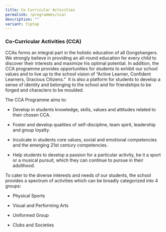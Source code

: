 ```yaml
---
title: Co Curricular Activities
permalink: /programmes/cca/
description: ""
variant: tiptap
---
```

<h3><strong>Co-Curricular Activities (CCA)</strong></h3>
<p>CCAs forms an integral part in the holistic education of all Gongshangers.
We strongly believe in providing an all-round education for every child
to discover their interests and maximize his optimal potential. In addition,
the CCA programme provides opportunities for students to exhibit our school
values and to live up to the school vision of “Active Learner, Confident
Learners, Gracious Citizens.”&nbsp; It is also a platform for students
to develop a sense of identity and belonging to the school and for friendships
to be forged and characters to be moulded.</p>
<p>The CCA Programme aims to:</p>
<ul data-tight="true" class="tight">
<li>
<p>Develop in students knowledge, skills, values and attitudes related to
their chosen CCA.</p>
</li>
<li>
<p>Foster and develop qualities of self-discipline, team spirit, leadership
and group loyalty.</p>
</li>
<li>
<p>Inculcate in students core values, social and emotional competencies and
the emerging 21st century competencies.</p>
</li>
<li>
<p>Help students to develop a passion for a particular activity, be it a
sport or a musical pursuit, which they can continue to pursue in their
adulthood.</p>
</li>
</ul>
<p>To cater to the diverse interests and needs of our students, the school
provides a spectrum of activities which can be broadly categorized into
4 groups:</p>
<ul data-tight="true" class="tight">
<li>
<p>Physical Sports</p>
</li>
<li>
<p>Visual and Performing Arts</p>
</li>
<li>
<p>Uniformed Group</p>
</li>
<li>
<p>Clubs and Societies</p>
</li>
</ul>
<p></p>